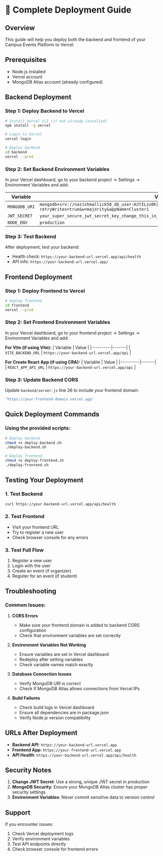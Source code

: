 # 🚀 Complete Deployment Guide

## Overview
This guide will help you deploy both the backend and frontend of your Campus Events Platform to Vercel.

## Prerequisites
- Node.js installed
- Vercel account
- MongoDB Atlas account (already configured)

## Backend Deployment

### Step 1: Deploy Backend to Vercel
```bash
# Install Vercel CLI (if not already installed)
npm install -g vercel

# Login to Vercel
vercel login

# Deploy backend
cd backend
vercel --prod
```

### Step 2: Set Backend Environment Variables
In your Vercel dashboard, go to your backend project → Settings → Environment Variables and add:

| Variable | Value |
|----------|-------|
| `MONGODB_URI` | `mongodb+srv://nazishmallick58_db_user:HJtILzx0h33epl4E@cluster1.uqfecdh.mongodb.net/campus_events?retryWrites=true&w=majority&appName=Cluster1` |
| `JWT_SECRET` | `your_super_secure_jwt_secret_key_change_this_in_production_2024` |
| `NODE_ENV` | `production` |

### Step 3: Test Backend
After deployment, test your backend:
- Health check: `https://your-backend-url.vercel.app/api/health`
- API info: `https://your-backend-url.vercel.app/`

## Frontend Deployment

### Step 1: Deploy Frontend to Vercel
```bash
# Deploy frontend
cd frontend
vercel --prod
```

### Step 2: Set Frontend Environment Variables
In your Vercel dashboard, go to your frontend project → Settings → Environment Variables and add:

**For Vite (if using Vite):**
| Variable | Value |
|----------|-------|
| `VITE_BACKEND_URL` | `https://your-backend-url.vercel.app/api` |

**For Create React App (if using CRA):**
| Variable | Value |
|----------|-------|
| `REACT_APP_API_URL` | `https://your-backend-url.vercel.app/api` |

### Step 3: Update Backend CORS
Update `backend/server.js` line 26 to include your frontend domain:
```javascript
'https://your-frontend-domain.vercel.app'
```

## Quick Deployment Commands

### Using the provided scripts:
```bash
# Deploy backend
chmod +x deploy-backend.sh
./deploy-backend.sh

# Deploy frontend
chmod +x deploy-frontend.sh
./deploy-frontend.sh
```

## Testing Your Deployment

### 1. Test Backend
```bash
curl https://your-backend-url.vercel.app/api/health
```

### 2. Test Frontend
- Visit your frontend URL
- Try to register a new user
- Check browser console for any errors

### 3. Test Full Flow
1. Register a new user
2. Login with the user
3. Create an event (if organizer)
4. Register for an event (if student)

## Troubleshooting

### Common Issues:

1. **CORS Errors**
   - Make sure your frontend domain is added to backend CORS configuration
   - Check that environment variables are set correctly

2. **Environment Variables Not Working**
   - Ensure variables are set in Vercel dashboard
   - Redeploy after setting variables
   - Check variable names match exactly

3. **Database Connection Issues**
   - Verify MongoDB URI is correct
   - Check if MongoDB Atlas allows connections from Vercel IPs

4. **Build Failures**
   - Check build logs in Vercel dashboard
   - Ensure all dependencies are in package.json
   - Verify Node.js version compatibility

## URLs After Deployment

- **Backend API**: `https://your-backend-url.vercel.app`
- **Frontend App**: `https://your-frontend-url.vercel.app`
- **API Health**: `https://your-backend-url.vercel.app/api/health`

## Security Notes

1. **Change JWT Secret**: Use a strong, unique JWT secret in production
2. **MongoDB Security**: Ensure your MongoDB Atlas cluster has proper security settings
3. **Environment Variables**: Never commit sensitive data to version control

## Support

If you encounter issues:
1. Check Vercel deployment logs
2. Verify environment variables
3. Test API endpoints directly
4. Check browser console for frontend errors
